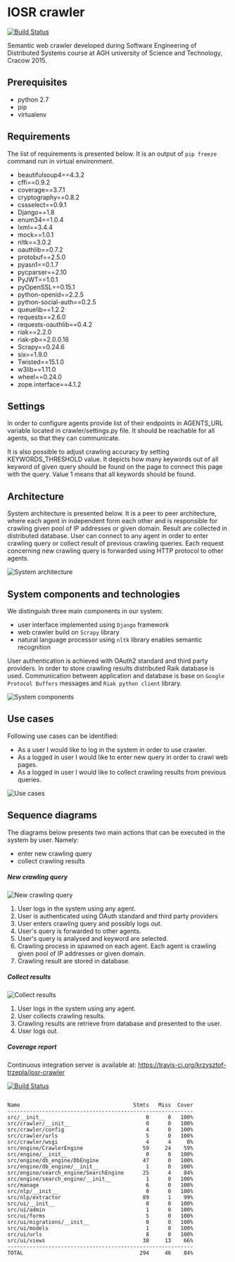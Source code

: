 IOSR crawler
============

[![Build Status](https://travis-ci.org/krzysztof-trzepla/iosr-crawler.svg?branch=master)](https://travis-ci.org/krzysztof-trzepla/iosr-crawler)

Semantic web crawler developed during Software Engineering of Distributed
Systems course at AGH university of Science and Technology, Cracow 2015.

Prerequisites
-------------

* python 2.7
* pip
* virtualenv 

Requirements
------------

The list of requirements is presented below. It is an output of `pip freeze`
command run in virtual environment.

* beautifulsoup4==4.3.2
* cffi==0.9.2
* coverage==3.7.1
* cryptography==0.8.2
* cssselect==0.9.1
* Django==1.8
* enum34==1.0.4
* lxml==3.4.4
* mock==1.0.1
* nltk==3.0.2
* oauthlib==0.7.2
* protobuf==2.5.0
* pyasn1==0.1.7
* pycparser==2.10
* PyJWT==1.0.1
* pyOpenSSL==0.15.1
* python-openid==2.2.5
* python-social-auth==0.2.5
* queuelib==1.2.2
* requests==2.6.0
* requests-oauthlib==0.4.2
* riak==2.2.0
* riak-pb==2.0.0.16
* Scrapy==0.24.6
* six==1.9.0
* Twisted==15.1.0
* w3lib==1.11.0
* wheel==0.24.0
* zope.interface==4.1.2

Settings
--------

In order to configure agents provide list of their endpoints in AGENTS_URL
variable located in crawler/settings.py file. It should be reachable for all
agents, so that they can communicate.

It is also possible to adjust crawling accuracy by setting KEYWORDS_THRESHOLD
value. It depicts how many keywords out of all keyword of given query should be
found on the page to connect this page with the query. Value 1 means that all
keywords should be found.

Architecture
------------

System architecture is presented below. It is a peer to peer architecture, where
each agent in independent form each other and is responsible for crawling given
pool of IP addresses or given domain. Result are collected in distributed
database. User can connect to any agent in order to enter crawling query or
collect result of previous crawling queries. Each request concerning new
crawling query is forwarded using HTTP protocol to other agents.

![System architecture](misc/images/architecture.png "System architecture.")

System components and technologies
----------------------------------

We distinguish three main components in our system:

* user interface implemented using `Django` framework
* web crawler build on `Scrapy` library
* natural language processor using `nltk` library enables semantic recognition

User authentication is achieved with OAuth2 standard and third party providers.
In order to store crawling results distributed Raik database is used.
Communication between application and database is base on `Google Protocol Buffers`
messages and `Riak python client` library.

![System components](misc/images/components.png "System components.")

Use cases
---------

Following use cases can be identified:

* As a user I would like to log in the system in order to use crawler.
* As a logged in user I would like to enter new query in order to crawl web pages.
* As a logged in user I would like to collect crawling results from previous queries.

![Use cases](misc/images/useCases.png "Use cases.")

Sequence diagrams
-----------------

The diagrams below presents two main actions that can be executed in the system
by user. Namely:

* enter new crawling query
* collect crawling results

##### New crawling query #####

![New crawling query](misc/images/enterQuery.png "New crawling query.")

1. User logs in the system using any agent.
2. User is authenticated using OAuth standard and third party providers
3. User enters crawling query and possibly logs out.
4. User's query is forwarded to other agents.
5. User's query is analysed and keyword are selected.
6. Crawling process in spawned on each agent. Each agent is crawling given pool
of IP addresses or given domain.
7. Crawling result are stored in database.

##### Collect results #####

![Collect results](misc/images/collectResults.png "Collect results.")

1. User logs in the system using any agent.
2. User collects crawling results.
3. Crawling results are retrieve from database and presented to the user.
4. User logs out.

##### Coverage report #####

Continuous integration server is available at:
https://travis-ci.org/krzysztof-trzepla/iosr-crawler

[![Build Status](https://travis-ci.org/krzysztof-trzepla/iosr-crawler.svg?branch=master)](https://travis-ci.org/krzysztof-trzepla/iosr-crawler)

<pre><code>
Name                                    Stmts   Miss  Cover
-----------------------------------------------------------
src/__init__                                0      0   100%
src/crawler/__init__                        0      0   100%
src/crawler/config                          4      0   100%
src/crawler/urls                            5      0   100%
src/crawler/wsgi                            4      4     0%
src/engine/CrawlerEngine                   59     24    59%
src/engine/__init__                         0      0   100%
src/engine/db_engine/DbEngine              47      0   100%
src/engine/db_engine/__init__               1      0   100%
src/engine/search_engine/SearchEngine      25      4    84%
src/engine/search_engine/__init__           1      0   100%
src/manage                                  6      0   100%
src/nlp/__init__                            0      0   100%
src/nlp/extractor                          89      1    99%
src/ui/__init__                             0      0   100%
src/ui/admin                                1      0   100%
src/ui/forms                                5      0   100%
src/ui/migrations/__init__                  0      0   100%
src/ui/models                               1      0   100%
src/ui/urls                                 8      0   100%
src/ui/views                               38     13    66%
-----------------------------------------------------------
TOTAL                                     294     46    84%
</code></pre>